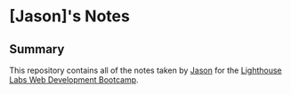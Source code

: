 # [Jason]'s Notes

## Summary

This repository contains all of the notes taken by [Jason](https://github.com/JRam2022) for the [Lighthouse Labs Web Development Bootcamp](https://www.lighthouselabs.ca).